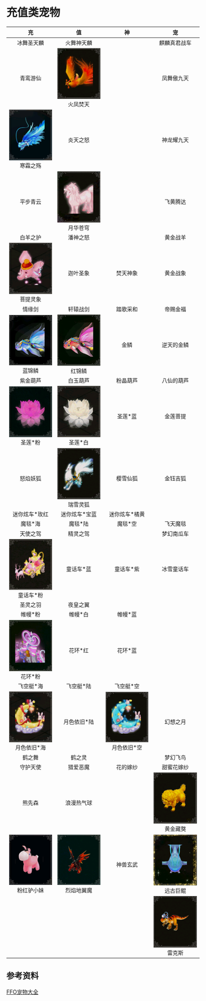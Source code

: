 # 充值类宠物

|                             充                             |                            值                             |                             神                             |                           宠                           |
| :--------------------------------------------------------: | :-------------------------------------------------------: | :--------------------------------------------------------: | :----------------------------------------------------: |
|                         冰舞圣天麟                         |                        火舞神天麟                         |                           <br/>                            |                      麒麟真君战车                      |
|                          青鸾游仙                          |  ![](/static/images/game/chongwu/hfft.png)<br/>火凤焚天   |                           <br/>                            |                       凤舞傲九天                       |
|   ![](/static/images/game/chongwu/hszs.png)<br/>寒霜之殇   |                         炎天之怒                          |                           <br/>                            |                       神龙耀九天                       |
|                          平步青云                          |  ![](/static/images/game/chongwu/yhcq.png)<br/>月华苍穹   |                           <br/>                            |                        飞黄腾达                        |
|                          白羊之护                          |                         潘神之怒                          |                           <br/>                            |                        黄金战羊                        |
|   ![](/static/images/game/chongwu/ptlx.png)<br/>菩提灵象   |                         迦叶圣象                          |                          焚天神象                          |                        黄金战象                        |
|                           情缘剑                           |                         轩辕战剑                          |                          踏歌采和                          |                        帝赐金福                        |
|    ![](/static/images/game/chongwu/ljl.png)<br/>蓝锦鳞     |    ![](/static/images/game/chongwu/hjl.png)<br/>红锦鳞    |                            金鳞                            |                       逆天的金鳞                       |
|                          紫金葫芦                          |                         白玉葫芦                          |                          粉晶葫芦                          |                       八仙的葫芦                       |
|    ![](/static/images/game/chongwu/slf.png)<br/>圣莲*粉    |   ![](/static/images/game/chongwu/slb.png)<br/>圣莲*白    |                          圣莲*蓝                           |                        金莲菩提                        |
|                          怒焰妖狐                          |  ![](/static/images/game/chongwu/rxlh.png)<br/>瑞雪灵狐   |                          樱雪仙狐                          |                        金钰吉狐                        |
|                       迷你炫车*玫红                        |                       迷你炫车*宝蓝                       |                       迷你炫车*橘黄                        |                                                        |
|                          魔毯*海                           |                          魔毯*陆                          |                          魔毯*空                           |                        飞天魔毯                        |
|                          天使之驾                          |                         精灵之驾                          |                           <br/>                            |                       梦幻南瓜车                       |
|  ![](/static/images/game/chongwu/thcf.png)<br/>童话车*粉   |                         童话车*蓝                         |                         童话车*紫                          |                       冰雪童话车                       |
|                          圣灵之羽                          |                         夜皇之翼                          |                           <br/>                            |                         <br/>                          |
|                          帷幔*粉                           |                          帷幔*白                          |                          帷幔*蓝                           |                         <br/>                          |
|    ![](/static/images/game/chongwu/hhf.png)<br/>花环*粉    |                          花环*红                          |                          花环*蓝                           |                         <br/>                          |
|                         飞空艇*海                          |                         飞空艇*陆                         |                         飞空艇*空                          |                         <br/>                          |
| ![](/static/images/game/chongwu/ysyjh.png)<br/>月色依旧*海 |                        月色依旧*陆                        | ![](/static/images/game/chongwu/ysyjk.png)<br/>月色依旧*空 |                        幻想之月                        |
|                           鹤之舞                           |                          鹤之灵                           |                           <br/>                            |                        梦幻飞鸟                        |
|                          守护天使                          |                         猎爱恶魔                          |                          花的嫁纱                          |                       甜蜜花嫁纱                       |
|                           熊先森                           |                        浪漫热气球                         |                           <br/>                            | ![](/static/images/game/chongwu/hjza.png)<br/>黄金藏獒 |
| ![](/static/images/game/chongwu/fhlxm.png)<br/>粉红驴小妹  | ![](/static/images/game/chongwu/lydym.png)<br/>烈焰地翼魔 |                          神兽玄武                          | ![](/static/images/game/chongwu/ygjk.png)<br/>远古巨鲲 |
|                           <br/>                            |                           <br/>                           |                           <br/>                            |  ![](/static/images/game/chongwu/lks.png)<br/>雷克斯   |

## 参考资料

[FFO宠物大全](https://tieba.baidu.com/p/6210440676)